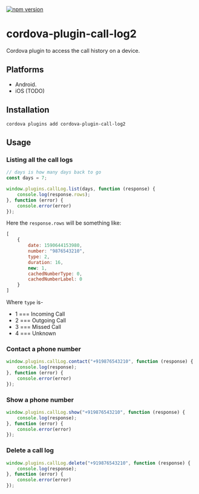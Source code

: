 [![npm version](https://badge.fury.io/js/cordova-plugin-call-log2.svg)](https://badge.fury.io/js/cordova-plugin-call-log2)

# cordova-plugin-call-log2

Cordova plugin to access the call history on a device.

## Platforms

- Android.
- iOS (TODO)

## Installation

```shell script
cordova plugins add cordova-plugin-call-log2
```

## Usage

### Listing all the call logs

```javascript
// days is how many days back to go
const days = 7;

window.plugins.callLog.list(days, function (response) {
    console.log(response.rows);
}, function (error) {
    console.error(error)
});
```

Here the `response.rows` will be something like:

```javascript
[
    {
        date: 1590644153980,
        number: "9876543210",
        type: 2,
        duration: 16,
        new: 1,
        cachedNumberType: 0,
        cachedNumberLabel: 0
    }
]
```

Where `type` is-

- 1 === Incoming Call
- 2 === Outgoing Call
- 3 === Missed Call
- 4 === Unknown

### Contact a phone number

```javascript
window.plugins.callLog.contact("+919876543210", function (response) {
    console.log(response);
}, function (error) {
    console.error(error)
});
```

### Show a phone number

```javascript
window.plugins.callLog.show("+919876543210", function (response) {
    console.log(response);
}, function (error) {
    console.error(error)
});
```

### Delete a call log

```javascript
window.plugins.callLog.delete("+919876543210", function (response) {
    console.log(response);
}, function (error) {
    console.error(error)
});
```
